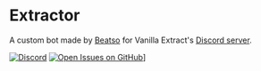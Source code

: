 # Extractor
A custom bot made by [Beatso](https://github.com/Beatso) for Vanilla Extract's [Discord server](https://discord.gg/6KB2j9M).

[![Discord](https://img.shields.io/discord/728777189914312715)](https://discord.gg/6KB2j9M) [![Open Issues on GitHub](https://img.shields.io/github/issues/Vanilla-Extract/Extractor)](https://github.com/Vanilla-Extract/Extractor/issues)]
